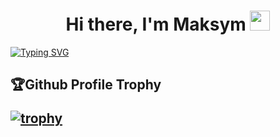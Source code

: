 <h1 align="center">Hi there, I'm Maksym
<img src="https://github.com/blackcater/blackcater/raw/main/images/Hi.gif" height="32"/></h1>


[![Typing SVG](https://readme-typing-svg.demolab.com?font=Fira+Code&weight=500&size=22&duration=3000&pause=5&color=2702F3AE&center=true&multiline=true&width=800&height=60&lines=I+am+studying+for+Fullstack+developer.+;Student+of+GoIT+Academy)](https://git.io/typing-svg)

<h2 style: color="red", margin-bottom="20px">🏆Github Profile Trophy

[![trophy](https://github-profile-trophy.vercel.app/?username=MaksymBora)](https://github.com/ryo-ma/github-profile-trophy)

</h2>

